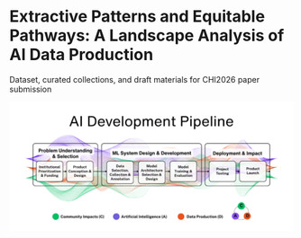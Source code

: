 # Extractive Patterns and Equitable Pathways: A Landscape Analysis of AI Data Production
Dataset, curated collections, and draft materials for CHI2026 paper submission


![AI development pipeline](https://github.com/chifod2025/ai-data-production-landscape/blob/main/docs/assets/pipe-1.png)


